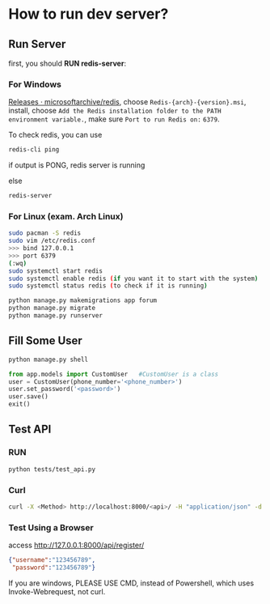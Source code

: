 # How to run dev server?

## Run Server

first, you should **RUN redis-server**:

### For Windows

 [Releases · microsoftarchive/redis](https://github.com/microsoftarchive/redis/releases), choose `Redis-{arch}-{version}.msi`, install, choose `Add the Redis installation folder to the PATH environment variable.`, make sure `Port to run Redis on:` `6379`.

To check redis, you can use

```bash
redis-cli ping
```

if output is PONG, redis server is running

else

```bash
redis-server
```

### For Linux (exam. Arch Linux)

```bash
sudo pacman -S redis
sudo vim /etc/redis.conf
>>> bind 127.0.0.1
>>> port 6379
(:wq)
sudo systemctl start redis
sudo systemctl enable redis (if you want it to start with the system)
sudo systemctl status redis (to check if it is running)
```



```bash
python manage.py makemigrations app forum
python manage.py migrate
python manage.py runserver
```

## Fill Some User

```bash
python manage.py shell
```

```python
from app.models import CustomUser   #CustomUser is a class
user = CustomUser(phone_number='<phone_number>')
user.set_password('<password>')
user.save()
exit()
```

## Test API

### RUN

```bash
python tests/test_api.py
```

### Curl

```bash
curl -X <Method> http://localhost:8000/<api>/ -H "application/json" -d "<data>"
```

### Test Using a Browser

access http://127.0.0.1:8000/api/register/

```json
{"username":"123456789",
 "password":"123456789"}
```



If you are windows, PLEASE USE CMD, instead of Powershell, which uses Invoke-Webrequest, not curl.
